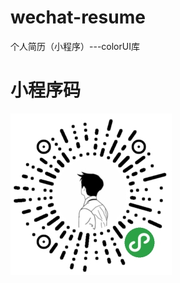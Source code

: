 # wechat-resume
个人简历（小程序）---colorUI库
# 小程序码
![image](https://github.com/BLBQNO1/wechat-resume/blob/master/resume.jpg)
